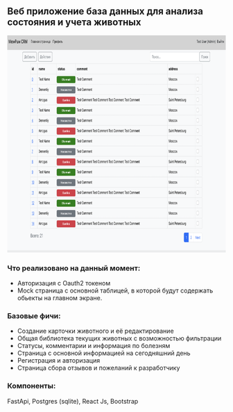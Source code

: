 ## Веб приложение база данных для анализа состояния и учета животных

<img src="iteration.png" alt= “” width="1000" height="500">

### Что реализовано на данный момент:

* Авторизация с Oauth2 токеном
* Mock страница с основной таблицей, в которой будут содержать обьекты на главном экране. 

### Базовые фичи:
* Создание карточки животного и её редактирование
* Общая библиотека текущих животных с возможностью фильтрации
* Статусы, комментарии и информация по болезням
* Страница с основной информацией на сегодняшний день
* Регистрация и авторизация
* Страница сбора отзывов и пожеланий к разработчику

### Компоненты:

FastApi, Postgres (sqlite), React Js, Bootstrap
